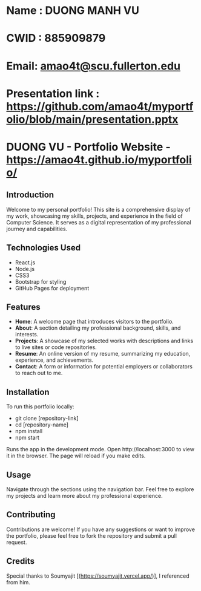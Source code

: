# Name : DUONG MANH VU 
# CWID : 885909879
# Email: amao4t@scu.fullerton.edu 

# Presentation link : https://github.com/amao4t/myportfolio/blob/main/presentation.pptx


# DUONG VU - Portfolio Website - https://amao4t.github.io/myportfolio/

## Introduction
Welcome to my personal portfolio! This site is a comprehensive display of my work, showcasing my skills, projects, and experience in the field of Computer Science.
 It serves as a digital representation of my professional journey and capabilities.

## Technologies Used
- React.js
- Node.js
- CSS3
- Bootstrap for styling
- GitHub Pages for deployment

## Features
- **Home**: A welcome page that introduces visitors to the portfolio.
- **About**: A section detailing my professional background, skills, and interests.
- **Projects**: A showcase of my selected works with descriptions and links to live sites or code repositories.
- **Resume**: An online version of my resume, summarizing my education, experience, and achievements.
- **Contact**: A form or information for potential employers or collaborators to reach out to me.

## Installation
To run this portfolio locally:
- git clone [repository-link]
- cd [repository-name]
- npm install
- npm start

Runs the app in the development mode.
Open http://localhost:3000 to view it in the browser. The page will reload if you make edits.

## Usage
Navigate through the sections using the navigation bar. Feel free to explore my projects and learn more about my professional experience.

## Contributing
Contributions are welcome! If you have any suggestions or want to improve the portfolio, please feel free to fork the repository and submit a pull request.

## Credits
Special thanks to Soumyajit [(https://soumyajit.vercel.app/)], I referenced from him.




